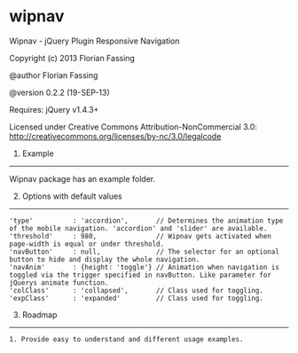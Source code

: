 wipnav
======

Wipnav - jQuery Plugin
Responsive Navigation

Copyright (c) 2013 Florian Fassing

@author Florian Fassing

@version 0.2.2 (19-SEP-13)

Requires: jQuery v1.4.3+

Licensed under Creative Commons Attribution-NonCommercial 3.0:
http://creativecommons.org/licenses/by-nc/3.0/legalcode




1. Example
----------

Wipnav package has an example folder.


2. Options with default values
------------------------------

    'type'          : 'accordion',       // Determines the animation type of the mobile navigation. 'accordion' and 'slider' are available.
    'threshold'     : 980,               // Wipnav gets activated when page-width is equal or under threshold.
    'navButton'     : null,              // The selector for an optional button to hide and display the whole navigation.
    'navAnim'       : {height: 'toggle'} // Animation when navigation is toggled via the trigger specified in navButton. Like parameter for jQuerys animate function.
    'colClass'      : 'collapsed',       // Class used for toggling.
    'expClass'      : 'expanded'         // Class used for toggling.


3. Roadmap
----------

	1. Provide easy to understand and different usage examples.


